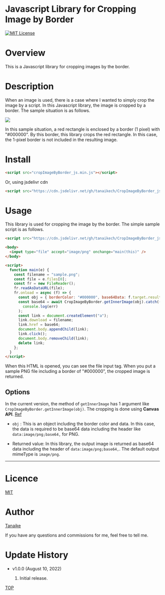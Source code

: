 # Javascript Library for Cropping Image by Border

<a name="top"></a>
[![MIT License](http://img.shields.io/badge/license-MIT-blue.svg?style=flat)](LICENCE)

<a name="overview"></a>

# Overview

This is a Javascript library for cropping images by the border.

<a name="description"></a>

# Description

When an image is used, there is a case where I wanted to simply crop the image by a script. In this Javascript library, the image is cropped by a border. The sample situation is as follows.

![](https://tanaikech.github.io/image-storage/20220809a/fig1.png)

In this sample situation, a red rectangle is enclosed by a border (1 pixel) with "#000000". By this border, this library crops the red rectangle. In this case, the 1-pixel border is not included in the resulting image.

<a name="install"></a>

# Install

```html
<script src="cropImageByBorder_js.min.js"></script>
```

Or, using jsdelivr cdn

```html
<script src="https://cdn.jsdelivr.net/gh/tanaikech/CropImageByBorder_js/cropImageByBorder_js.min.js"></script>
```

# Usage

This library is used for cropping the image by the border. The simple sample script is as follows.

```html
<script src="https://cdn.jsdelivr.net/gh/tanaikech/CropImageByBorder_js/cropImageByBorder_js.min.js"></script>

<body>
  <input type="file" accept="image/png" onchange="main(this)" />
</body>

<script>
  function main(e) {
    const filename = "sample.png";
    const file = e.files[0];
    const fr = new FileReader();
    fr.readAsDataURL(file);
    fr.onload = async (f) => {
      const obj = { borderColor: "#000000", base64Data: f.target.result };
      const base64 = await CropImageByBorder.getInnerImage(obj).catch((err) =>
        console.log(err)
      );
      const link = document.createElement("a");
      link.download = filename;
      link.href = base64;
      document.body.appendChild(link);
      link.click();
      document.body.removeChild(link);
      delete link;
    };
  }
</script>
```

When this HTML is opened, you can see the file input tag. When you put a sample PNG file including a border of "#000000", the cropped image is returned.

## Options

In the current version, the method of `getInnerImage` has 1 argument like `CropImageByBorder.getInnerImage(obj)`. The cropping is done using **Canvas API**. [Ref](https://developer.mozilla.org/en-US/docs/Web/API/Canvas_API)

- `obj` : This is an object including the border color and data. In this case, the data is required to be base64 data including the header like `data:image/png;base64,` for PNG.

- Returned value: In this library, the output image is returned as base64 data including the header of `data:image/png;base64,`. The default output mimeType is `image/png`.

---

<a name="licence"></a>

# Licence

[MIT](LICENCE)

<a name="author"></a>

# Author

[Tanaike](https://tanaikech.github.io/about/)

If you have any questions and commissions for me, feel free to tell me.

<a name="updatehistory"></a>

# Update History

- v1.0.0 (August 10, 2022)

  1. Initial release.

[TOP](#top)
